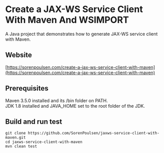 # Create a JAX-WS Service Client With Maven And WSIMPORT

A Java project that demonstrates how to generate JAX-WS service client with Maven.

## Website

[https://sorenpoulsen.com/create-a-jax-ws-service-client-with-maven](https://sorenpoulsen.com/create-a-jax-ws-service-client-with-maven)

## Prerequisites

Maven 3.5.0 installed and its /bin folder on PATH.  
JDK 1.8 installed and JAVA_HOME set to the root folder of the JDK.

## Build and run test
```
git clone https://github.com/SorenPoulsen/jaxws-service-client-with-maven.git
cd jaxws-service-client-with-maven
mvn clean test
```
